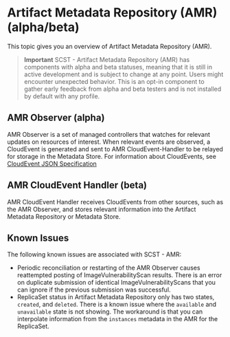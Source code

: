 # Artifact Metadata Repository (AMR) (alpha/beta)

This topic gives you an overview of Artifact Metadata Repository (AMR).

>**Important** SCST - Artifact Metadata Repository (AMR) has components with alpha and beta statuses, meaning that it is still in active development and is subject to change at any point. Users might encounter unexpected behavior. This is an opt-in component to gather early feedback from alpha and beta testers and is not installed by default with any profile.

## <a id='observer'></a> AMR Observer (alpha)

AMR Observer is a set of managed controllers that watches for relevant updates on resources of interest. When relevant events are observed, a CloudEvent is generated and sent to AMR CloudEvent-Handler to be relayed for storage in the Metadata Store. For information about CloudEvents, see [CloudEvent JSON Specification](./cloudevents.hbs.md)

## <a id='handler'></a> AMR CloudEvent Handler (beta)

AMR CloudEvent Handler receives CloudEvents from other sources, such as the AMR Observer, and stores relevant information into the Artifact Metadata Repository or Metadata Store.

## <a id='ki'></a> Known Issues

The following known issues are associated with SCST - AMR:

- Periodic reconciliation or restarting of the AMR Observer causes reattempted posting of ImageVulnerabilityScan results. There is an error on duplicate submission of identical ImageVulnerabilityScans that you can ignore if the previous submission was successful.
- ReplicaSet status in Artifact Metadata Repository only has two states, `created`, and `deleted`. There is a known issue where the `available` and `unavailable` state is not showing. The workaround is that you can  interpolate information from the `instances` metadata in the AMR for the ReplicaSet. 